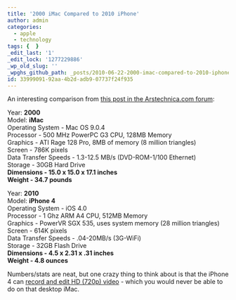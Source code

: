 ```yaml
---
title: '2000 iMac Compared to 2010 iPhone'
author: admin
categories:
  - apple
  - technology
tags: {  }
_edit_last: '1'
_edit_lock: '1277229886'
_wp_old_slug: ''
_wpghs_github_path: _posts/2010-06-22-2000-imac-compared-to-2010-iphone.md
id: 33999091-92aa-4b2d-adb9-07737f24f935
---
```

<p>An interesting comparison from <a href="http://arstechnica.com/civis/viewtopic.php?f=19&t=1114049">this post in the Arstechnica.com forum</a>:</p>
<p>Year: <strong>2000</strong><br />
Model: <strong>iMac</strong><br />
Operating System - Mac OS 9.0.4<br />
Processor - 500 MHz PowerPC G3 CPU, 128MB Memory<br />
Graphics - ATI Rage 128 Pro, 8MB of memory (8 million triangles)<br />
Screen - 786K pixels<br />
Data Transfer Speeds - 1.3-12.5 MB/s (DVD-ROM-1/100 Ethernet)<br />
Storage - 30GB Hard Drive<br />
<strong>Dimensions - 15.0 x 15.0 x 17.1 inches</strong><br />
<strong>Weight - 34.7 pounds</strong></p>
<p>Year: <strong>2010</strong><br />
Model: <strong>iPhone 4</strong><br />
Operating System - iOS 4.0<br />
Processor - 1 Ghz ARM A4 CPU, 512MB Memory<br />
Graphics - PowerVR SGX 535, uses system memory (28 million triangles)<br />
Screen - 614K pixels<br />
Data Transfer Speeds - .04-20MB/s (3G-WiFi)<br />
Storage - 32GB Flash Drive<br />
<strong>Dimensions - 4.5 x 2.31 x .31 inches</strong><br />
<strong>Weight - 4.8 ounces</strong></p>
<p>Numbers/stats are neat, but one crazy thing to think about is that the iPhone 4 can <a href="http://www.apple.com/iphone/features/hd-video-recording.html">record and edit HD (720p) video</a> - which you would never be able to do on that desktop iMac.</p>
